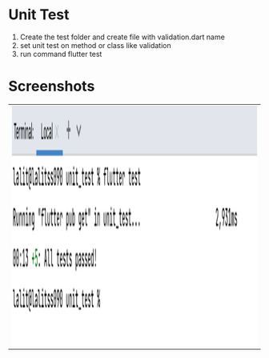 # Unit Test

1. Create the test folder and create file with validation.dart name
2. set unit test on method or class like validation
3. run command flutter test

    

# Screenshots

<table>
  <tr>
    <td><img src="https://github.com/MarvelApps-Flutter/unit_test/blob/master/screenshot/Unit%20Test.png" height="480px"></td>
  </tr>
 </table>

</br>

 
 
